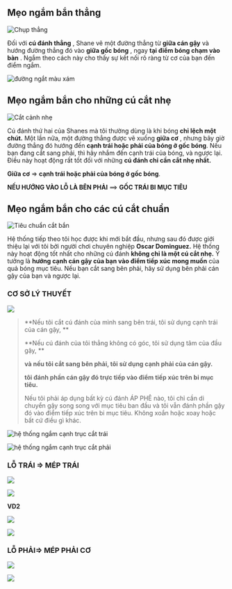 ## **Mẹo ngắm bắn thẳng**



![Chụp thẳng](https://www.pooldawg.com/articleee/assests/Aiming_Straight_Shot.jpg)



Đối với **cú đánh thẳng** , Shane vẽ một đường thẳng từ **giữa cán gậy** và hướng đường thẳng đó vào **giữa gốc bóng** , ngay **tại điểm bóng chạm vào bàn** . Ngắm theo cách này cho thấy sự kết nối rõ ràng từ cơ của bạn đến điểm ngắm.

![đường ngắt màu xám](https://www.pooldawg.com/articleee/assests/grey-line.png)

## **Mẹo ngắm bắn cho những cú cắt nhẹ**

![Cắt cảnh nhẹ](https://www.pooldawg.com/articleee/assests/Aiming_Slight_Cut_Shot.jpg)





Cú đánh thứ hai của Shanes mà tôi thường dùng là khi bóng **chỉ lệch một chút.** Một lần nữa, một đường thẳng được vẽ xuống **giữa cơ** , nhưng bây giờ đường thẳng đó hướng đến **cạnh trái hoặc phải của bóng ở gốc bóng**. Nếu bạn đang cắt sang phải, thì hãy nhắm đến cạnh trái của bóng, và ngược lại. Điều này hoạt động rất tốt đối với những **cú đánh chỉ cần cắt nhẹ nhất.**

**Giữa cơ** => **cạnh trái hoặc phải của bóng ở gốc bóng**.

**NẾU HƯỚNG VÀO LỖ LÀ BÊN PHẢI** ==> **GỐC TRÁI BI MỤC TIÊU**



## **Mẹo ngắm bắn cho các cú cắt chuẩn**

![Tiêu chuẩn cắt bắn](https://www.pooldawg.com/articleee/assests/Aiming_Standard_Cut_Shot.jpg)

Hệ thống tiếp theo tôi học được khi mới bắt đầu, nhưng sau đó được giới thiệu lại với tôi bởi người chơi chuyên nghiệp **Oscar Dominguez.** Hệ thống này hoạt động tốt nhất cho những cú đánh **không chỉ là một cú cắt nhẹ.** Ý tưởng là **hướng cạnh cán gậy của bạn vào điểm tiếp xúc mong muốn** của quả bóng mục tiêu. Nếu bạn cắt sang bên phải, hãy sử dụng bên phải cán gậy của bạn và ngược lại.



### CƠ SỞ LÝ THUYẾT

![](https://i.imgur.com/WEoYVoa.png)





> **Nếu tôi cắt cú đánh của mình sang bên trái, tôi sử dụng cạnh trái của cán gậy, **
>
> **Nếu cú đánh của tôi thẳng không có góc, tôi sử dụng tâm của đầu gậy, **
>
> **và nếu tôi cắt sang bên phải, tôi sử dụng cạnh phải của cán gậy.**
>
> 
>
> 
>
> **tôi đánh phần cán gậy đó trực tiếp vào điểm tiếp xúc trên bi mục tiêu.**
>
> Nếu tôi phải áp dụng bất kỳ cú đánh ÁP PHÊ nào, tôi chỉ cần di chuyển gậy song song với mục tiêu ban đầu và tôi vẫn đánh phần gậy đó vào điểm tiếp xúc trên bi mục tiêu. Không xoắn hoặc xoay hoặc bất cứ điều gì khác.





![hệ thống ngắm cạnh trục cắt trái](https://billiards.colostate.edu/images/shaft_aim_left_cut.jpg)

![hệ thống ngắm cạnh trục cắt phải](https://billiards.colostate.edu/images/shaft_aim_right_cut.jpg)



### LỖ TRÁI => MÉP TRÁI



![](https://i.imgur.com/eGlqplr.jpg)



![](https://i.imgur.com/UHxaqHh.jpg)





**VD2**

![](https://i.imgur.com/r2KCtSt.jpg)



![](https://i.imgur.com/0XE1Rlt.jpg)





### LỖ PHẢI=> MÉP PHẢI CƠ



![](https://i.imgur.com/s2yKzjs.jpg)



![](https://i.imgur.com/uZGTKon.jpg)